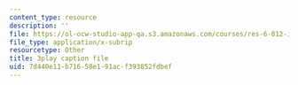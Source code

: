 ```yaml
---
content_type: resource
description: ''
file: https://ol-ocw-studio-app-qa.s3.amazonaws.com/courses/res-6-012-introduction-to-probability-spring-2018/7d440e11b71658e191acf393852fdbef_K-ck5dOsPgQ.vtt
file_type: application/x-subrip
resourcetype: Other
title: 3play caption file
uid: 7d440e11-b716-58e1-91ac-f393852fdbef
---
```

